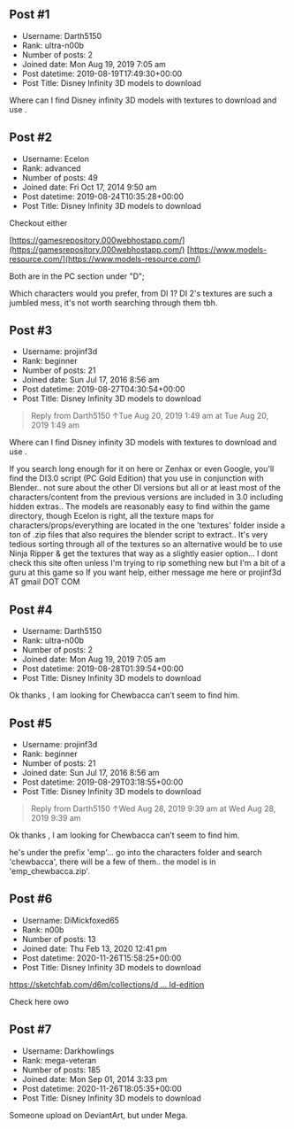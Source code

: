 ## Post #1
- Username: Darth5150
- Rank: ultra-n00b
- Number of posts: 2
- Joined date: Mon Aug 19, 2019 7:05 am
- Post datetime: 2019-08-19T17:49:30+00:00
- Post Title: Disney Infinity 3D models to download

Where can I find Disney infinity 3D models with textures to download and use .
## Post #2
- Username: Ecelon
- Rank: advanced
- Number of posts: 49
- Joined date: Fri Oct 17, 2014 9:50 am
- Post datetime: 2019-08-24T10:35:28+00:00
- Post Title: Disney Infinity 3D models to download

Checkout either

[https://gamesrepository.000webhostapp.com/](https://gamesrepository.000webhostapp.com/)
[https://www.models-resource.com/](https://www.models-resource.com/)

Both are in the PC section under "D";

Which characters would you prefer, from DI 1? DI 2's textures are such a jumbled mess, it's not worth searching through them tbh.
## Post #3
- Username: projinf3d
- Rank: beginner
- Number of posts: 21
- Joined date: Sun Jul 17, 2016 8:56 am
- Post datetime: 2019-08-27T04:30:54+00:00
- Post Title: Disney Infinity 3D models to download

> Reply from Darth5150 ↑Tue Aug 20, 2019 1:49 am at Tue Aug 20, 2019 1:49 am
>
> 
Where can I find Disney infinity 3D models with textures to download and use .

If you search long enough for it on here or Zenhax or even Google, you'll find the DI3.0 script (PC Gold Edition) that you use in conjunction with Blender.. not sure about the other DI versions but all or at least most of the characters/content from the previous versions are included in 3.0 including hidden extras.. 
The models are reasonably easy to find within the game directory, though Ecelon is right, all the texture maps for characters/props/everything are located in the one 'textures' folder inside a ton of .zip files that also requires the blender script to extract.. It's very tedious sorting through all of the textures so an alternative would be to use Ninja Ripper & get the textures that way as a slightly easier option...
I dont check this site often unless I'm trying to rip something new but I'm a bit of a guru at this game so If you want help, either message me here or projinf3d AT gmail DOT COM
## Post #4
- Username: Darth5150
- Rank: ultra-n00b
- Number of posts: 2
- Joined date: Mon Aug 19, 2019 7:05 am
- Post datetime: 2019-08-28T01:39:54+00:00
- Post Title: Disney Infinity 3D models to download

Ok thanks , I am looking for Chewbacca can’t seem to find him.
## Post #5
- Username: projinf3d
- Rank: beginner
- Number of posts: 21
- Joined date: Sun Jul 17, 2016 8:56 am
- Post datetime: 2019-08-29T03:18:55+00:00
- Post Title: Disney Infinity 3D models to download

> Reply from Darth5150 ↑Wed Aug 28, 2019 9:39 am at Wed Aug 28, 2019 9:39 am
>
> 
Ok thanks , I am looking for Chewbacca can’t seem to find him.

he's under the prefix 'emp'... go into the characters folder and search 'chewbacca', there will be a few of them.. the  model is in 'emp_chewbacca.zip'.
## Post #6
- Username: DiMickfoxed65
- Rank: n00b
- Number of posts: 13
- Joined date: Thu Feb 13, 2020 12:41 pm
- Post datetime: 2020-11-26T15:58:25+00:00
- Post Title: Disney Infinity 3D models to download

[https://sketchfab.com/d6m/collections/d ... ld-edition](https://sketchfab.com/d6m/collections/disney-infinity-3-gold-edition)

Check here owo
## Post #7
- Username: Darkhowlings
- Rank: mega-veteran
- Number of posts: 185
- Joined date: Mon Sep 01, 2014 3:33 pm
- Post datetime: 2020-11-26T18:05:35+00:00
- Post Title: Disney Infinity 3D models to download

Someone upload on DeviantArt, but under Mega.
